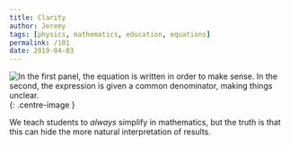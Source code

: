 ```yaml
---
title: Clarity
author: Jeremy
tags: [physics, mathematics, education, equations]
permalink: /101
date: 2019-04-03
---
```


![In the first panel, the equation is written in order to make sense. In the second, the expression is given a common denominator, making things unclear.](https://res.cloudinary.com/dh3hm8pb7/image/upload/c_scale,q_auto:best/v1535842782/Handwaving/Published/Clarity.png){: .centre-image }

We teach students to *always* simplify in mathematics, but the truth is that this can hide the more natural interpretation of results.